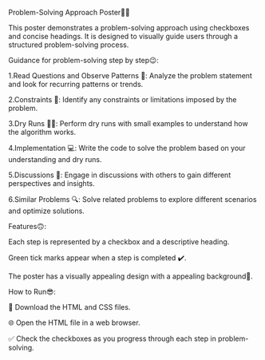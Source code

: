 Problem-Solving Approach Poster🧠😌

This poster demonstrates a problem-solving approach using checkboxes and concise headings.
It is designed to visually guide users through a structured problem-solving process.

Guidance for problem-solving step by step😉:

1.Read Questions and Observe Patterns 📖: Analyze the problem statement and look for recurring patterns or trends.

2.Constraints 🛑: Identify any constraints or limitations imposed by the problem.

3.Dry Runs 🏃‍♂️: Perform dry runs with small examples to understand how the algorithm works.

4.Implementation 💻: Write the code to solve the problem based on your understanding and dry runs.

5.Discussions 💬: Engage in discussions with others to gain different perspectives and insights.

6.Similar Problems 🔍: Solve related problems to explore different scenarios and optimize solutions.

Features🙃:

Each step is represented by a checkbox and a descriptive heading.

Green tick marks appear when a step is completed ✔️.

The poster has a visually appealing design with a appealing background🎨.

How to Run😎:

🔽 Download the HTML and CSS files.

🌐 Open the HTML file in a web browser.

✅ Check the checkboxes as you progress through each step in problem-solving.

